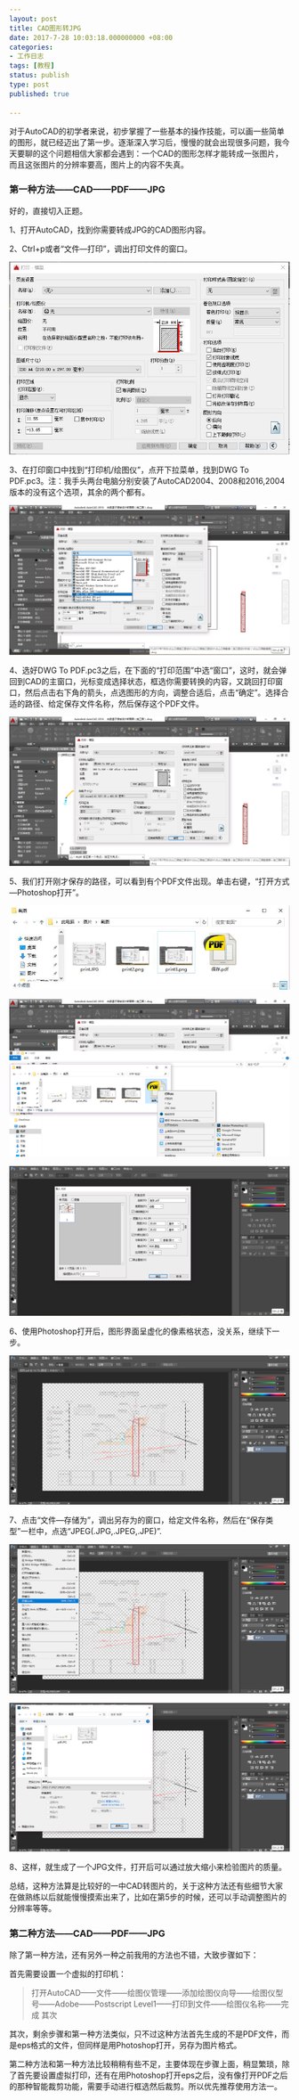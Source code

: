 ```yaml
---
layout: post
title: CAD图形转JPG
date: 2017-7-28 10:03:18.000000000 +08:00
categories:
- 工作日志
tags: [教程]
status: publish
type: post
published: true

---
```


<!-- more -->

对于AutoCAD的初学者来说，初步掌握了一些基本的操作技能，可以画一些简单的图形，就已经迈出了第一步。逐渐深入学习后，慢慢的就会出现很多问题，我今天要聊的这个问题相信大家都会遇到：一个CAD的图形怎样才能转成一张图片，而且这张图片的分辨率要高，图片上的内容不失真。

### 第一种方法——CAD——PDF——JPG

好的，直接切入正题。

1、打开AutoCAD，找到你需要转成JPG的CAD图形内容。

2、Ctrl+p或者“文件—打印”，调出打印文件的窗口。

![image](https://github.com/YB2016/YB2016.github.io/blob/master/images/print.JPG)

3、在打印窗口中找到“打印机/绘图仪”，点开下拉菜单，找到DWG To PDF.pc3。注：我手头两台电脑分别安装了AutoCAD2004、2008和2016,2004版本的没有这个选项，其余的两个都有。

![image](https://github.com/YB2016/YB2016.github.io/blob/master/images/print2.png)

4、选好DWG To PDF.pc3之后，在下面的“打印范围”中选“窗口”，这时，就会弹回到CAD的主窗口，光标变成选择状态，框选你需要转换的内容，又跳回打印窗口，然后点击右下角的箭头，点选图形的方向，调整合适后，点击“确定”。选择合适的路径、给定保存文件名称，然后保存这个PDF文件。

![image](https://github.com/YB2016/YB2016.github.io/blob/master/images/print3.png)


5、我们打开刚才保存的路径，可以看到有个PDF文件出现。单击右键，“打开方式—Photoshop打开”。

![image](https://github.com/YB2016/YB2016.github.io/blob/master/images/pdf.JPG)

![image](https://github.com/YB2016/YB2016.github.io/blob/master/images/open.png)

![image](https://github.com/YB2016/YB2016.github.io/blob/master/images/open2.png)

6、使用Photoshop打开后，图形界面呈虚化的像素格状态，没关系，继续下一步。

![image](https://github.com/YB2016/YB2016.github.io/blob/master/images/open3.png)

7、点击“文件—存储为”，调出另存为的窗口，给定文件名称，然后在“保存类型”一栏中，点选“JPEG(.JPG,.JPEG,.JPE)”.

![image](https://github.com/YB2016/YB2016.github.io/blob/master/images/save1.png)

![image](https://github.com/YB2016/YB2016.github.io/blob/master/images/save2.png)

8、这样，就生成了一个JPG文件，打开后可以通过放大缩小来检验图片的质量。


总结，这种方法算是比较好的一中CAD转图片的，关于这种方法还有些细节大家在做熟练以后就能慢慢摸索出来了，比如在第5步的时候，还可以手动调整图片的分辨率等等。

### 第二种方法——CAD——PDF——JPG

除了第一种方法，还有另外一种之前我用的方法也不错，大致步骤如下：

首先需要设置一个虚拟的打印机：

> 打开AutoCAD——文件——绘图仪管理——添加绘图仪向导——绘图仪型号——Adobe——Postscript Level1——打印到文件——绘图仪名称——完成
其次

其次，剩余步骤和第一种方法类似，只不过这种方法首先生成的不是PDF文件，而是eps格式的文件，但同样是用Photoshop打开，另存为图片格式。

第二种方法和第一种方法比较稍稍有些不足，主要体现在步骤上面，稍显繁琐，除了首先要设置虚拟打印，还有在用Photoshop打开eps之后，没有像打开PDF之后的那种智能裁剪功能，需要手动进行框选然后裁剪。所以优先推荐使用方法一。 


